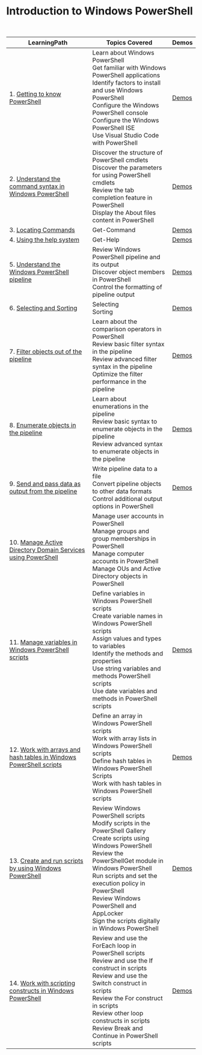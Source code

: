 # Introduction to Windows PowerShell

<br>

|LearningPath |Topics Covered |Demos|
|---|---|---|
|1. [Getting to know PowerShell](https://learn.microsoft.com/en-au/training/modules/review-windows-powershell/)|Learn about Windows PowerShell<br>Get familiar with Windows PowerShell applications<br>Identify factors to install and use Windows PowerShell<br>Configure the Windows PowerShell console<br>Configure the Windows PowerShell ISE<br>Use Visual Studio Code with PowerShell|[Demos](demos/demos01.md)|
|2. [Understand the command syntax in Windows PowerShell](https://learn.microsoft.com/en-au/training/modules/understand-command-syntax-windows-powershell/)|Discover the structure of PowerShell cmdlets<br>Discover the parameters for using PowerShell cmdlets<br>Review the tab completion feature in PowerShell<br>Display the About files content in PowerShell|[Demos](LearningPathDemos.md#understand-the-command-syntax-in-windows-powershell)|
|3. [Locating Commands](https://learn.microsoft.com/en-au/training/modules/introduction-to-powershell/4-cmdlets)|Get-Command|[Demos](LearningPathDemos.md#locating-commands)|
|4. [Using the help system](https://learn.microsoft.com/en-au/training/modules/discover-commands/2-help)|Get-Help|[Demos](LearningPathDemos.md#using-the-help-system)|
|5. [Understand the Windows PowerShell pipeline](https://learn.microsoft.com/en-au/training/modules/understand-windows-powershell-pipeline/)|Review Windows PowerShell pipeline and its output<br>Discover object members in PowerShell<br>Control the formatting of pipeline output|[Demos](LearningPathDemos.md#understand-the-windows-powershell-pipeline)|
|6. [Selecting and Sorting](https://learn.microsoft.com/en-au/training/modules/connect-commands/2-select-data)|Selecting<br>Sorting|[Demos](LearningPathDemos.md#selecting-and-sorting)|
|7. [Filter objects out of the pipeline](https://learn.microsoft.com/en-au/training/modules/filter-objects-out-of-pipeline/)|Learn about the comparison operators in PowerShell<br>Review basic filter syntax in the pipeline<br>Review advanced filter syntax in the pipeline<br>Optimize the filter performance in the pipeline|[Demos](LearningPathDemos.md#filter-objects-out-of-the-pipeline)|
|8. [Enumerate objects in the pipeline](https://learn.microsoft.com/en-au/training/modules/enumerate-objects-pipeline/)|Learn about enumerations in the pipeline<br>Review basic syntax to enumerate objects in the pipeline<br>Review advanced syntax to enumerate objects in the pipeline|[Demos](LearningPathDemos.md#enumerate-objects-in-the-pipeline)|
|9. [Send and pass data as output from the pipeline](https://learn.microsoft.com/en-au/training/modules/send-pass-data-output-from-pipeline/)|Write pipeline data to a file<br>Convert pipeline objects to other data formats<br>Control additional output options in PowerShell|[Demos](LearningPathDemos.md#send-and-pass-data-as-output-from-the-pipeline)|
|10. [Manage Active Directory Domain Services using PowerShell](https://learn.microsoft.com/en-au/training/modules/manage-active-directory-domain-services-use-powershell-cmdlets/)|Manage user accounts in PowerShell<br>Manage groups and group memberships in PowerShell<br>Manage computer accounts in PowerShell<br>Manage OUs and Active Directory objects in PowerShell||
|11. [Manage variables in Windows PowerShell scripts](https://learn.microsoft.com/en-au/training/modules/manage-variables-windows-powershell-scripts/)|Define variables in Windows PowerShell scripts<br>Create variable names in Windows PowerShell scripts<br>Assign values and types to variables<br>Identify the methods and properties<br>Use string variables and methods PowerShell scripts<br>Use date variables and methods in PowerShell scripts|[Demos](LearningPathDemos.md#manage-variables-in-windows-powershell-scripts)|
|12. [Work with arrays and hash tables in Windows PowerShell scripts](https://learn.microsoft.com/en-au/training/modules/work-arrays-hash-tables-window-powershell-scripts/)|Define an array in Windows PowerShell scripts<br>Work with array lists in Windows PowerShell scripts<br>Define hash tables in Windows PowerShell Scripts<br>Work with hash tables in Windows PowerShell scripts|[Demos](LearningPathDemos.md#work-with-arrays-and-hash-tables-in-windows-powershell-scripts)|
|13. [Create and run scripts by using Windows PowerShell](https://learn.microsoft.com/en-au/training/modules/create-run-scripts-use-windows-powershell/)|Review Windows PowerShell scripts<br>Modify scripts in the PowerShell Gallery<br>Create scripts using Windows PowerShell<br>Review the PowerShellGet module in Windows PowerShell<br>Run scripts and set the execution policy in PowerShell<br>Review Windows PowerShell and AppLocker<br>Sign the scripts digitally in Windows PowerShell|[Demos](LearningPathDemos.md#create-and-run-scripts-by-using-windows-powershell)|
|14. [Work with scripting constructs in Windows PowerShell](https://learn.microsoft.com/en-au/training/modules/work-script-constructs-windows-powershell/)|Review and use the ForEach loop in PowerShell scripts<br>Review and use the If construct in scripts<br>Review and use the Switch construct in scripts<br>Review the For construct in scripts<br>Review other loop constructs in scripts<br>Review Break and Continue in PowerShell scripts|[Demos](LearningPathDemos.md#work-with-scripting-constructs-in-windows-powershell)|

